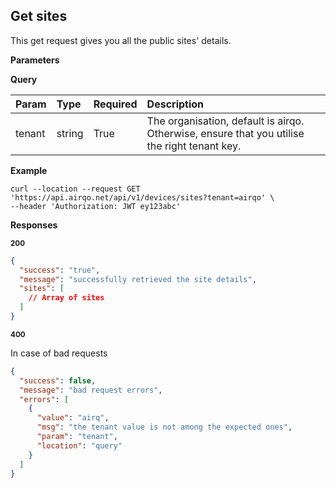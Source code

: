 ## Get sites

This get request gives you all the public sites' details.

**Parameters**

**Query**

| Param  | Type   | Required | Description                                                                                  |
| :----- | :----- | :------- | :------------------------------------------------------------------------------------------- |
| tenant | string | True     | The organisation, default is airqo. Otherwise, ensure that you utilise the right tenant key. |

**Example**

```curl
curl --location --request GET 'https://api.airqo.net/api/v1/devices/sites?tenant=airqo' \
--header 'Authorization: JWT ey123abc'
```

**Responses**

<small>**200**</small>

```json
{
  "success": "true",
  "message": "successfully retrieved the site details",
  "sites": [
    // Array of sites
  ]
}
```

<small>**400**</small>

In case of bad requests

```json
{
  "success": false,
  "message": "bad request errors",
  "errors": [
    {
      "value": "airq",
      "msg": "the tenant value is not among the expected ones",
      "param": "tenant",
      "location": "query"
    }
  ]
}
```
